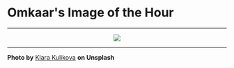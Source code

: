 # Omkaar's Image of the Hour

---

<div align="center">

<a href="https://unsplash.com/photos/a-woman-swims-underwater-with-bubbles-Qvgn_dEEYTs">
  <img src="https://images.unsplash.com/photo-1745233710584-332f527ecd0c?crop=entropy&cs=tinysrgb&fit=max&fm=jpg&ixid=M3w3NjA2Nzh8MHwxfHJhbmRvbXx8fHx8fHx8fDE3NDk3MDQ0MDB8&ixlib=rb-4.1.0&q=80&w=1080" style="max-width:100%; height:auto;">
</a>



</div>

---

**Photo by** [Klara Kulikova](https://unsplash.com/@kkalerry) **on Unsplash**
